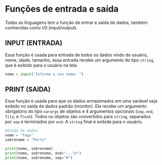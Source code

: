 # Funções de entrada e saída

Todas as linguagens tem a função de entrar e saída de dados, também conhecidas como I/0 (input/output).

## INPUT (ENTRADA)

Essa função é usada para entrada de todos os dados vindo do usuário, nome, idade, tamanho, essa entrada recebe um argumento do tipo `string`, que é exibido para o usuário na tela.

```python
nome = input("Informe o seu nome: ")
```

## PRINT (SAIDA)

Essa função e usada para que os dados armazenados em uma variável seja exibido no saída de dados padrão (monitor). Ela recebe um argumento obrigatório do tipo `varargs` de objetos e 4 argumentos opcionais (`sep`, `end`, `file`, e `flush`). Todos os objetos são convertidos para `string`, separados por `sep` e terminados por `end`. A `string` final é exibida para o usuário. 

```python
#Saida de dados
nome = "Yago"
sobrenome = "Porto"

print(nome, sobrenome)
print(nome, sobrenome, end="...\n")
print(nome, sobrenome, sep="#")
```